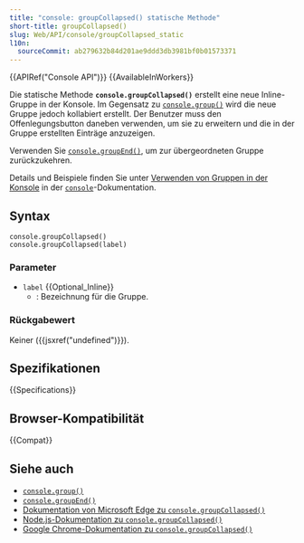 ```yaml
---
title: "console: groupCollapsed() statische Methode"
short-title: groupCollapsed()
slug: Web/API/console/groupCollapsed_static
l10n:
  sourceCommit: ab279632b84d201ae9ddd3db3981bf0b01573371
---
```


{{APIRef("Console API")}} {{AvailableInWorkers}}

Die statische Methode **`console.groupCollapsed()`** erstellt eine neue Inline-Gruppe in der Konsole. Im Gegensatz zu [`console.group()`](/de/docs/Web/API/console/group_static) wird die neue Gruppe jedoch kollabiert erstellt. Der Benutzer muss den Offenlegungsbutton daneben verwenden, um sie zu erweitern und die in der Gruppe erstellten Einträge anzuzeigen.

Verwenden Sie [`console.groupEnd()`](/de/docs/Web/API/console/groupEnd_static), um zur übergeordneten Gruppe zurückzukehren.

Details und Beispiele finden Sie unter [Verwenden von Gruppen in der Konsole](/de/docs/Web/API/console#using_groups_in_the_console) in der [`console`](/de/docs/Web/API/console)-Dokumentation.

## Syntax

```js-nolint
console.groupCollapsed()
console.groupCollapsed(label)
```

### Parameter

- `label` {{Optional_Inline}}
  - : Bezeichnung für die Gruppe.

### Rückgabewert

Keiner ({{jsxref("undefined")}}).

## Spezifikationen

{{Specifications}}

## Browser-Kompatibilität

{{Compat}}

## Siehe auch

- [`console.group()`](/de/docs/Web/API/console/group_static)
- [`console.groupEnd()`](/de/docs/Web/API/console/groupEnd_static)
- [Dokumentation von Microsoft Edge zu `console.groupCollapsed()`](https://learn.microsoft.com/en-us/microsoft-edge/devtools-guide/console/api#groupcollapsed)
- [Node.js-Dokumentation zu `console.groupCollapsed()`](https://nodejs.org/docs/latest/api/console.html#consolegroupcollapsed)
- [Google Chrome-Dokumentation zu `console.groupCollapsed()`](https://developer.chrome.com/docs/devtools/console/api/#groupcollapsed)
